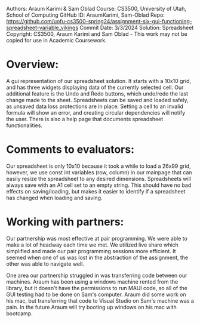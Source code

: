 Authors:		Araum Karimi & Sam Oblad
Course:			CS3500, University of Utah, School of Computing
GitHub ID:		AraumKarimi, Sam-Oblad
Repo:			https://github.com/uofu-cs3500-spring24/assignment-six-gui-functioning-spreadsheet-variable_vikings
Commit Date:	3/3/2024
Solution:		Spreadsheet
Copyright:		CS3500, Araum Karimi and Sam Oblad - This work may not be copied for use in Academic Coursework.


# Overview:
A gui representation of our spreadsheet solution. It starts with a 10x10 grid, and has three widgets displaying data of the currently selected cell. Our additional feature is the Undo and Redo buttons,
which undo/redo the last change made to the sheet. Spreadsheets can be saved and loaded safely, as unsaved data loss protections are in place. Setting a cell to an invalid formula will show an error, 
and creating circular dependencies will notify the user. There is also a help page that documents spreadsheet functionalities.


# Comments to evaluators:
Our spreadsheet is only 10x10 because it took a while to load a 26x99 grid, however, we use const int variables (row, column) in our mainpage that can easily
resize the spreadsheet to any desired dimensions. Spreadsheets will always save with an A1 cell set to an empty string. This should have no bad effects on saving/loading, but makes it easier
to identify if a spreadsheet has changed when loading and saving. 


# Working with partners:
Our partnership was most effective at pair programming. We were able to make a lot of headway each time we met. We utilized live share which simplified and made our pair programming
sessions more efficient. It seemed when one of us was lost in the abstraction of the assignment, the other was able to navigate well. 
 
One area our partnership struggled in was transferring code between our machines. Araum has been using a windows machine rented from the library, but it doesn't have the permissions to
run MAUI code, so all of the GUI testing had to be done on Sam's computer. Araum did some work on his mac, but transferring that code to Visual Studio on Sam's machine was a pain.
In the future Araum will try booting up windows on his mac with bootcamp.




